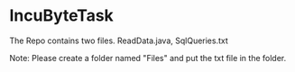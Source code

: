 # IncuByteTask

The Repo contains two files.
ReadData.java,
SqlQueries.txt

Note: Please create a folder named "Files" and put the txt file in the folder.
